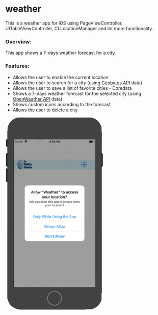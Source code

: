 # weather

This is a weather app for iOS using PageViewController, UITableViewController, CLLocationManager and lot more functionality.

### Overview:

This app shows a 7-days weather forecast for a city.

### Features:

- Allows the user to enable the current location
- Allows the user to search for a city (using [Geobytes API](http://geobytes.com/geobytes-apis/) data)
- Allows the user to save a list of favorite cities - Coredata
- Shows a 7-days weather forecast for the selected city (using [OpenWeather API](https://openweathermap.org/api) data)
- Shows custom icons according to the forecast
- Allows the user to delete a city


![ScreenShot](https://github.com/rkohli77/weather/blob/master/weather_img.gif)
